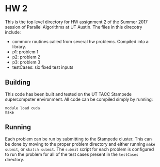 # HW 2

This is the top level directory for HW assignment 2 of the Summer 2017 session of Parallel Algorithms at UT Austin.
The files in this direcotry include:

- common: routines called from several hw problems. Compiled into a library.
- p1: problem 1
- p2: problem 2
- p3: problem 3
- testCases: six fixed test inputs

## Building
This code has been built and tested on the UT TACC Stampede supercomputer environment. All code can be compiled simply by running:
```
module load cuda
make
```

## Running
Each problem can be run by submitting to the Stampede cluster. This can be done by moving to the proper problem directory and
either running `make submit`, or `sbatch submit`. The `submit` script for each problem is configured to run the problem 
for all of the test cases present in the `testCases` directory.
